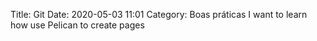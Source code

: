Title: Git
Date: 2020-05-03 11:01
Category: Boas práticas
I want to learn how use Pelican to create pages